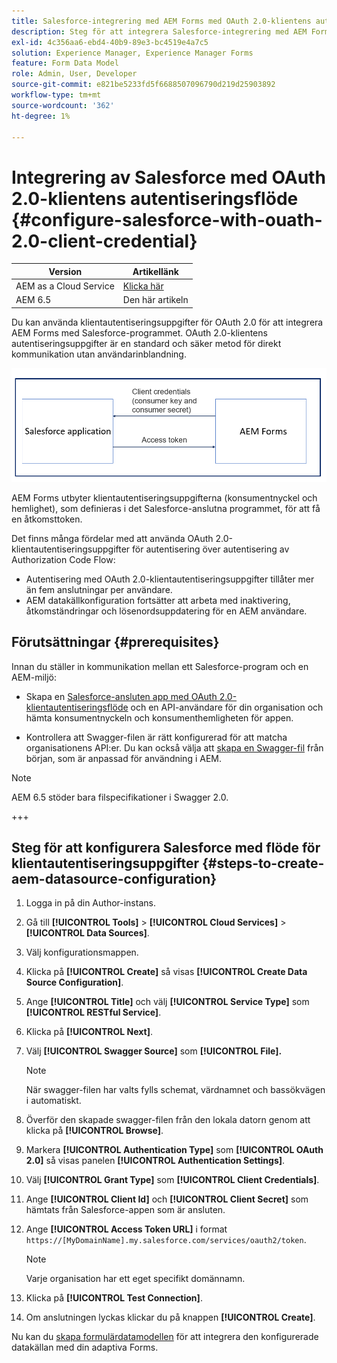 ```yaml
---
title: Salesforce-integrering med AEM Forms med OAuth 2.0-klientens autentiseringsflöde
description: Steg för att integrera Salesforce-integrering med AEM Forms med OAuth 2.0-klientens autentiseringsflöde
exl-id: 4c356aa6-ebd4-40b9-89e3-bc4519e4a7c5
solution: Experience Manager, Experience Manager Forms
feature: Form Data Model
role: Admin, User, Developer
source-git-commit: e821be5233fd5f6688507096790d219d25903892
workflow-type: tm+mt
source-wordcount: '362'
ht-degree: 1%

---
```


# Integrering av Salesforce med OAuth 2.0-klientens autentiseringsflöde {#configure-salesforce-with-ouath-2.0-client-credential}

| Version | Artikellänk |
| -------- | ---------------------------- |
| AEM as a Cloud Service | [Klicka här](https://experienceleague.adobe.com/docs/experience-manager-cloud-service/content/forms/integrate/use-form-data-model/oauth2-client-credentials-flow-for-server-to-server-integration.html?lang=sv-SE) |
| AEM 6.5 | Den här artikeln |

Du kan använda klientautentiseringsuppgifter för OAuth 2.0 för att integrera AEM Forms med Salesforce-programmet. OAuth 2.0-klientens autentiseringsuppgifter är en standard och säker metod för direkt kommunikation utan användarinblandning.

![Arbetsflöde vid inställning av kommunikation mellan AEM Forms och Salesforce-program](/help/forms/using/assets/salesforce-workflow.png)

AEM Forms utbyter klientautentiseringsuppgifterna (konsumentnyckel och hemlighet), som definieras i det Salesforce-anslutna programmet, för att få en åtkomsttoken.

Det finns många fördelar med att använda OAuth 2.0-klientautentiseringsuppgifter för autentisering över autentisering av Authorization Code Flow:

* Autentisering med OAuth 2.0-klientautentiseringsuppgifter tillåter mer än fem anslutningar per användare.
* AEM datakällkonfiguration fortsätter att arbeta med inaktivering, åtkomständringar och lösenordsuppdatering för en AEM användare.

## Förutsättningar {#prerequisites}

Innan du ställer in kommunikation mellan ett Salesforce-program och en AEM-miljö:

* Skapa en [Salesforce-ansluten app med OAuth 2.0-klientautentiseringsflöde](https://help.salesforce.com/s/articleView?id=sf.connected_app_client_credentials_setup.htm&amp;type=5) och en API-användare för din organisation och hämta konsumentnyckeln och konsumenthemligheten för appen.

* Kontrollera att Swagger-filen är rätt konfigurerad för att matcha organisationens API:er. Du kan också välja att [skapa en Swagger-fil](https://experienceleague.adobe.com/docs/experience-manager-learn/cloud-service/forms/integrate-with-salesforce/describe-rest-api.html?lang=sv-SE) från början, som är anpassad för användning i AEM.
>[!NOTE]
>
> AEM 6.5 stöder bara filspecifikationer i Swagger 2.0.

+++

## Steg för att konfigurera Salesforce med flöde för klientautentiseringsuppgifter {#steps-to-create-aem-datasource-configuration}

1. Logga in på din Author-instans.
1. Gå till **[!UICONTROL Tools]** > **[!UICONTROL Cloud Services]** > **[!UICONTROL Data Sources]**.
1. Välj konfigurationsmappen.
1. Klicka på **[!UICONTROL Create]** så visas **[!UICONTROL Create Data Source Configuration]**.
1. Ange **[!UICONTROL Title]** och välj **[!UICONTROL Service Type]** som **[!UICONTROL RESTful Service]**.
1. Klicka på **[!UICONTROL Next]**.
1. Välj **[!UICONTROL Swagger Source]** som **[!UICONTROL File].**
   >[!NOTE]
   >
   > När swagger-filen har valts fylls schemat, värdnamnet och bassökvägen i automatiskt.

1. Överför den skapade swagger-filen från den lokala datorn genom att klicka på **[!UICONTROL Browse]**.
1. Markera **[!UICONTROL Authentication Type]** som **[!UICONTROL OAuth 2.0]** så visas panelen **[!UICONTROL Authentication Settings]**.
1. Välj **[!UICONTROL Grant Type]** som **[!UICONTROL Client Credentials]**.
1. Ange **[!UICONTROL Client Id]** och **[!UICONTROL Client Secret]** som hämtats från Salesforce-appen som är ansluten.
1. Ange **[!UICONTROL Access Token URL]** i format
   `https://[MyDomainName].my.salesforce.com/services/oauth2/token`.

   >[!NOTE]
   >
   > Varje organisation har ett eget specifikt domännamn.

1. Klicka på **[!UICONTROL Test Connection]**.
1. Om anslutningen lyckas klickar du på knappen **[!UICONTROL Create]**.

Nu kan du [skapa formulärdatamodellen](https://experienceleague.adobe.com/docs/experience-manager-65/forms/form-data-model/create-form-data-models.html?lang=sv-SE) för att integrera den konfigurerade datakällan med din adaptiva Forms.
